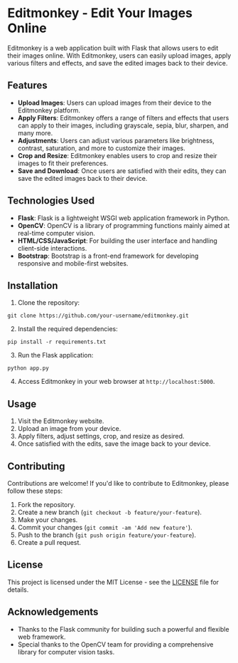 
# Editmonkey - Edit Your Images Online

Editmonkey is a web application built with Flask that allows users to edit their images online. With Editmonkey, users can easily upload images, apply various filters and effects, and save the edited images back to their device.

## Features

- **Upload Images**: Users can upload images from their device to the Editmonkey platform.
- **Apply Filters**: Editmonkey offers a range of filters and effects that users can apply to their images, including grayscale, sepia, blur, sharpen, and many more.
- **Adjustments**: Users can adjust various parameters like brightness, contrast, saturation, and more to customize their images.
- **Crop and Resize**: Editmonkey enables users to crop and resize their images to fit their preferences.
- **Save and Download**: Once users are satisfied with their edits, they can save the edited images back to their device.

## Technologies Used

- **Flask**: Flask is a lightweight WSGI web application framework in Python.
- **OpenCV**: OpenCV is a library of programming functions mainly aimed at real-time computer vision.
- **HTML/CSS/JavaScript**: For building the user interface and handling client-side interactions.
- **Bootstrap**: Bootstrap is a front-end framework for developing responsive and mobile-first websites.

## Installation

1. Clone the repository:

```
git clone https://github.com/your-username/editmonkey.git
```

2. Install the required dependencies:

```
pip install -r requirements.txt
```

3. Run the Flask application:

```
python app.py
```

4. Access Editmonkey in your web browser at `http://localhost:5000`.

## Usage

1. Visit the Editmonkey website.
2. Upload an image from your device.
3. Apply filters, adjust settings, crop, and resize as desired.
4. Once satisfied with the edits, save the image back to your device.

## Contributing

Contributions are welcome! If you'd like to contribute to Editmonkey, please follow these steps:

1. Fork the repository.
2. Create a new branch (`git checkout -b feature/your-feature`).
3. Make your changes.
4. Commit your changes (`git commit -am 'Add new feature'`).
5. Push to the branch (`git push origin feature/your-feature`).
6. Create a pull request.

## License

This project is licensed under the MIT License - see the [LICENSE](LICENSE) file for details.

## Acknowledgements

- Thanks to the Flask community for building such a powerful and flexible web framework.
- Special thanks to the OpenCV team for providing a comprehensive library for computer vision tasks.

